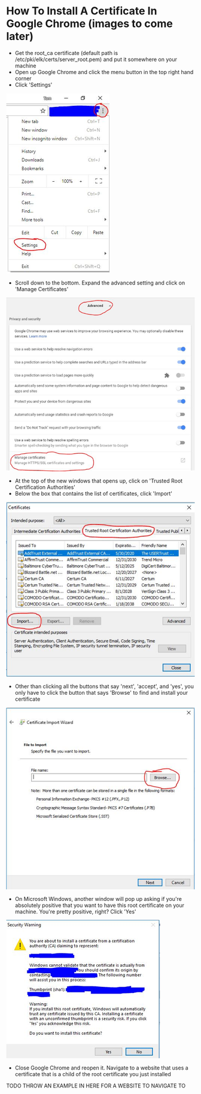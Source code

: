 # How To Install A Certificate In Google Chrome (images to come later)
* Get the root\_ca certificate (default path is /etc/pki/elk/certs/server\_root.pem) and put it somewhere on your machine
* Open up Google Chrome and click the menu button in the top right hand corner
* Click 'Settings'

![Step 1](https://raw.githubusercontent.com/TRDan6577/ELKAutomation/master/how2s/media/1.JPG)

* Scroll down to the bottom. Expand the advanced setting and click on 'Manage Certificates'

![Step 2](https://raw.githubusercontent.com/TRDan6577/ELKAutomation/master/how2s/media/2.JPG)

* At the top of the new windows that opens up, click on 'Trusted Root Certification Authorities'
* Below the box that contains the list of certificates, click 'Import'

![Step 3](https://raw.githubusercontent.com/TRDan6577/ELKAutomation/master/how2s/media/3.JPG)

* Other than clicking all the buttons that say 'next', 'accept', and 'yes', you only have to 
click the button that says 'Browse' to find and install your certificate

![Step 4](https://raw.githubusercontent.com/TRDan6577/ELKAutomation/master/how2s/media/4.JPG)

* On Microsoft Windows, another window will pop up asking if you're absolutely positive that you
want to have this root certificate on your machine. You're pretty positive, right? Click 'Yes'

![Step 5](https://raw.githubusercontent.com/TRDan6577/ELKAutomation/master/how2s/media/5.JPG)

* Close Google Chrome and reopen it. Navigate to a website that uses a certificate that is a 
child of the root certificate you just installed

TODO THROW AN EXAMPLE IN HERE FOR A WEBSITE TO NAVIGATE TO
